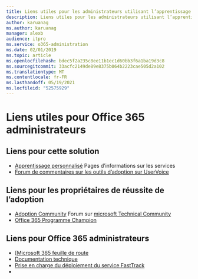 ```yaml
---
title: Liens utiles pour les administrateurs utilisant l’apprentissage personnalisé Office 365
description: Liens utiles pour les administrateurs utilisant l’apprentissage personnalisé Office 365
author: karuanag
ms.author: karuanag
manager: alexb
audience: itpro
ms.service: o365-administration
ms.date: 02/01/2019
ms.topic: article
ms.openlocfilehash: bdec5f2a235c8ee11b1ec1d60bb3f6a1ba19d3c8
ms.sourcegitcommit: 33acfc2149de89e8375b064b2223cae505d2a102
ms.translationtype: MT
ms.contentlocale: fr-FR
ms.lasthandoff: 05/19/2021
ms.locfileid: "52575929"
---
```

# <a name="helpful-links-for-office-365-administrators"></a>Liens utiles pour Office 365 administrateurs

## <a name="links-for-this-solution"></a>Liens pour cette solution

- [Apprentissage personnalisé](/office365/customlearning) Pages d’informations sur les services
- [Forum de commentaires sur les outils d’adoption sur UserVoice](https://aka.ms/AdoptionFeedback)

## <a name="links-for-adoption-success-owners"></a>Liens pour les propriétaires de réussite de l’adoption
- [Adoption Community](https://aka.ms/DriveAdoption) Forum sur [microsoft Technical Community](https://aka.ms/DriveAdoption)
- [Office 365 Programme Champion](https://aka.ms/O365Champions)

## <a name="links-for-office-365-administrators"></a>Liens pour Office 365 administrateurs
- [[Microsoft 365 feuille de route](https://aka.ms/M365Roadmap)
- [Documentation technique](https://docs.microsoft.com)
- [Prise en charge du déploiement du service FastTrack](https://www.microsoft.com/fasttrack)
-
